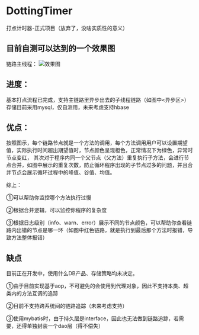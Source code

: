 # DottingTimer
打点计时器-正式项目（放弃了，没啥实质性的意义）

## 目前自测可以达到的一个效果图
链路主线程：
![效果图](https://raw.githubusercontent.com/exceting/DottingTimer/master/client/src/main/resources/static/test/images/index_01.png)

## 进度：
基本打点流程已完成，支持主链路里异步出去的子线程链路（如图中<异步区>）
存储目前采用mysql，仅自测用，未来考虑支持hbase

## 优点：
按照图示，每个链路节点就是一个方法的调用，每个方法调用用户可以设置期望值，实际执行时间超出期望值时，节点颜色呈现橙色，正常情况下为绿色，异常时节点变红，
其次对于程序内同一个父节点（父方法）重复执行子方法，会进行节点合并，如图中展示的重复次数，防止循环程序出现的子节点过多的问题，并且合并节点会展示循环过程中的峰值、谷值、均值。

综上：

①可以帮助你监控哪个方法执行过慢

②根据合并逻辑，可以监控你程序的复杂度

③根据日志级别（info、warn、error）展示不同的节点颜色，可以帮助你查看链路内出错的节点是哪一环（如图中红色链路，就是执行到最后那个方法时报错，导致方法整体报错）

## 缺点
目前正在开发中，使用什么DB产品、存储策略均未决定。

①由于目前实现基于aop，不可避免的会使用到代理对象，因此不支持本类、超类内的方法互调的追踪

②目前不支持跨系统间的链路追踪（未来考虑支持）

③使用mybatis时，由于持久层是interface，因此也无法做到链路追踪，若需要，还得单独封装一个dao层（得不偿失）
